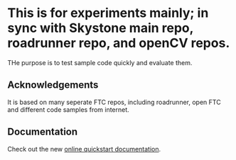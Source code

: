 # This is for experiments mainly; in sync with Skystone main repo, roadrunner repo, and openCV repos.

THe purpose is to test sample code quickly and evaluate them.

## Acknowledgements

It is based on many seperate FTC repos, including roadrunner, open FTC and different code samples from internet.


## Documentation

Check out the new [online quickstart documentation](https://acme-robotics.gitbook.io/road-runner/quickstart).
